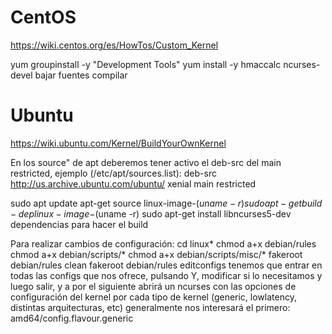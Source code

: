 # CentOS
https://wiki.centos.org/es/HowTos/Custom_Kernel

yum groupinstall -y "Development Tools"
yum install -y hmaccalc ncurses-devel
bajar fuentes
compilar


# Ubuntu
https://wiki.ubuntu.com/Kernel/BuildYourOwnKernel

En los source" de apt deberemos tener activo el deb-src del main restricted, ejemplo (/etc/apt/sources.list):
deb-src http://us.archive.ubuntu.com/ubuntu/ xenial main restricted

sudo apt update
apt-get source linux-image-$(uname -r)
sudo apt-get build-dep linux-image-$(uname -r)
sudo apt-get install libncurses5-dev
  dependencias para hacer el build

Para realizar cambios de configuración:
cd linux*
chmod a+x debian/rules
chmod a+x debian/scripts/*
chmod a+x debian/scripts/misc/*
fakeroot debian/rules clean
fakeroot debian/rules editconfigs
  tenemos que entrar en todas las configs que nos ofrece, pulsando Y, modificar si lo necesitamos y luego salir, y a por el siguiente
  abrirá un ncurses con las opciones de configuración del kernel por cada tipo de kernel (generic, lowlatency, distintas arquitecturas, etc)
  generalmente nos interesará el primero: amd64/config.flavour.generic
